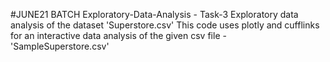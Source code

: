 #JUNE21 BATCH
Exploratory-Data-Analysis - Task-3
Exploratory data analysis of the dataset 'Superstore.csv'
This code uses plotly and cufflinks for an interactive data analysis of the given csv file - 'SampleSuperstore.csv'
